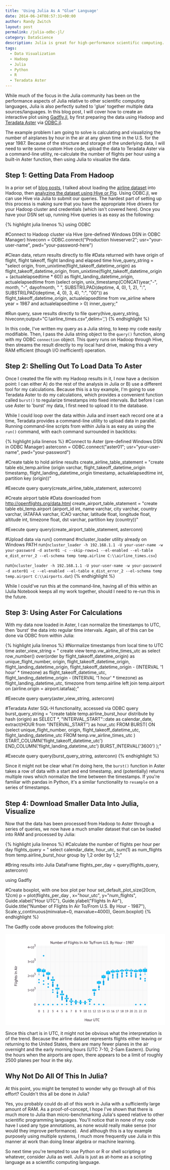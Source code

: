 ```yaml
---
title: 'Using Julia As A "Glue" Language'
date: 2014-06-24T08:57:31+00:00
author: Randy Zwitch
layout: post
permalink: /julia-odbc-jl/
category: DataScience
description: Julia is great for high-performance scientific computing. But Julia is also well suited for gluing together various data sources and scripting.
tags:
  - Data Visualization
  - Hadoop
  - Julia
  - Python
  - R
  - Teradata Aster
---
```

While much of the focus in the Julia community has been on the performance aspects of Julia relative to other scientific computing languages, Julia is also perfectly suited to 'glue' together multiple data sources/languages. In this blog post, I will cover how to create an interactive plot using <a title="Gadfly.jl documentation" href="http://dcjones.github.io/Gadfly.jl/" target="_blank">Gadfly.jl</a>, by first preparing the data using Hadoop and <a title="Teradata Aster" href="http://www.asterdata.com/" target="_blank">Teradata Aster</a> via <a title="Julia ODBC" href="https://github.com/quinnj/ODBC.jl" target="_blank">ODBC.jl</a>.

The example problem I am going to solve is calculating and visualizing the number of airplanes by hour in the air at any given time in the U.S. for the year 1987. Because of the structure and storage of the underlying data, I will need to write some custom Hive code, upload the data to Teradata Aster via a command-line utility, re-calculate the number of flights per hour using a built-in Aster function, then using Julia to visualize the data.

## Step 1: Getting Data From Hadoop

In a prior set of <a title="Getting Started Using Hadoop, Part 3: Loading Data" href="http://randyzwitch.com/uploading-data-hadoop-amazon-ec2-cloudera-part-3/" target="_blank">blog posts</a>, I talked about loading the <a title="Airline dataset" href="http://stat-computing.org/dataexpo/2009/" target="_blank">airline dataset</a> into Hadoop, then <a title="Getting Started With Hadoop, Final: Analysis Using Hive & Pig" href="http://randyzwitch.com/getting-started-hadoop-hive-pig/" target="_blank">analyzing the dataset using Hive or Pig</a>. Using ODBC.jl, we can use Hive via Julia to submit our queries. The hardest part of setting up this process is making sure that you have the appropriate Hive drivers for your Hadoop cluster and credentials (which isn't covered here). Once you have your DSN set up, running Hive queries is as easy as the following:

{% highlight julia linenos %}
using ODBC

#Connect to Hadoop cluster via Hive (pre-defined Windows DSN in ODBC Manager)
hiveconn = ODBC.connect("Production hiveserver2"; usr="your-user-name", pwd="your-password-here")

#Clean data, return results directly to file
#Data returned with have origin of flight, flight takeoff, flight landing and elapsed time
hive_query_string =
"select
origin,
from_unixtime(flight_takeoff_datetime_origin) as flight_takeoff_datetime_origin,
from_unixtime(flight_takeoff_datetime_origin + (actualelapsedtime * 60)) as flight_landing_datetime_origin,
actualelapsedtime
from
(select
origin,
unix_timestamp(CONCAT(year,\"-\", month, \"-\", dayofmonth, \" \", SUBSTR(LPAD(deptime, 4, 0), 1, 2), \":\", SUBSTR(LPAD(deptime, 4, 0), 3, 4), \":\", \"00\"))  as flight_takeoff_datetime_origin,
actualelapsedtime
from vw_airline
where year = 1987 and actualelapsedtime > 0) inner_query;"

#Run query, save results directly to file
query(hive_query_string, hiveconn;output="C:\\airline_times.csv",delim=',')
{% endhighlight %}

In this code, I've written my query as a Julia string, to keep my code easily modifiable. Then, I pass the Julia string object to the `query()` function, along with my ODBC `connection` object. This query runs on Hadoop through Hive, then streams the result directly to my local hard drive, making this a very RAM efficient (though I/O inefficient!) operation.

## Step 2: Shelling Out To Load Data To Aster

Once I created the file with my Hadoop results in it, I now have a decision point: I can either A) do the rest of the analysis in Julia or B) use a different tool for my calculations. Because this is a toy example, I'm going to use Teradata Aster to do my calculations, which provides a convenient function called `burst()` to regularize timestamps into fixed intervals. But before I can use Aster to 'burst' my data, I first need to upload it to the database.

While I could loop over the data within Julia and insert each record one at a time, Teradata provides a command-line utility to upload data in parallel. Running command-line scripts from within Julia is as easy as using the `run()` command, with each command surrounded in backticks:

{% highlight julia linenos %}
#Connect to Aster (pre-defined Windows DSN in ODBC Manager)
asterconn = ODBC.connect("aster01"; usr="your-user-name", pwd="your-password")

#Create table to hold airline results
create_airline_table_statement =
"create table ebi_temp.airline
(origin varchar,
flight_takeoff_datetime_origin timestamp,
flight_landing_datetime_origin timestamp,
actualelapsedtime int,
partition key (origin))"

#Execute query
query(create_airline_table_statement, asterconn)

#Create airport table
#Data downloaded from http://openflights.org/data.html
create_airport_table_statement =
"create table ebi_temp.airport
(airport_id int,
name varchar,
city varchar,
country varchar,
IATAFAA varchar,
ICAO varchar,
latitude float,
longitude float,
altitude int,
timezone float,
dst varchar,
partition key (country))"

#Execute query
query(create_airport_table_statement, asterconn)

#Upload data via run() command
#ncluster_loader utility already on Windows PATH
run(`ncluster_loader -h 192.168.1.1 -U your-user-name -w your-password -d aster01 -c --skip-rows=1 --el-enabled --el-table e_dist_error_2 --el-schema temp temp.airline C:\\airline_times.csv`)

run(`ncluster_loader -h 192.168.1.1 -U your-user-name -w your-password -d aster01 -c --el-enabled --el-table e_dist_error_2 --el-schema temp temp.airport C:\\airports.dat`)
{% endhighlight %}

While I could've run this at the command-line, having all of this within an IJulia Notebook keeps all my work together, should I need to re-run this in the future.

## Step 3: Using Aster For Calculations

With my data now loaded in Aster, I can normalize the timestamps to UTC, then 'burst' the data into regular time intervals. Again, all of this can be done via ODBC from within Julia:

{% highlight julia linenos %}
#Normalize timestamps from local time to UTC time
aster_view_string = "
create view temp.vw_airline_times_utc as
select
row_number() over(order by flight_takeoff_datetime_origin) as unique_flight_number,
origin,
flight_takeoff_datetime_origin,
flight_landing_datetime_origin,
flight_takeoff_datetime_origin - (INTERVAL '1 hour' * timezone) as flight_takeoff_datetime_utc,
flight_landing_datetime_origin - (INTERVAL '1 hour' * timezone) as flight_landing_datetime_utc,
timezone
from temp.airline
left join temp.airport on (airline.origin = airport.iatafaa);"

#Execute query
query(aster_view_string, asterconn)

#Teradata Aster SQL-H functionality, accessed via ODBC query
burst_query_string =
"create table temp.airline_burst_hour distribute by hash (origin) as
SELECT
*,
\"INTERVAL_START\"::date as calendar_date,
extract(HOUR from \"INTERVAL_START\") as hour_utc
FROM BURST(
     ON (select
        unique_flight_number,
        origin,
        flight_takeoff_datetime_utc,
        flight_landing_datetime_utc
        FROM temp.vw_airline_times_utc
)
     START_COLUMN('flight_takeoff_datetime_utc')
     END_COLUMN('flight_landing_datetime_utc')
     BURST_INTERVAL('3600')
);"

#Execute query
query(burst_query_string, asterconn)
{% endhighlight %}

Since it might not be clear what I'm doing here, the `burst()` function in Aster takes a row of data with a start and end timestamp, and (potentially) returns multiple rows which normalize the time between the timestamps. If you're familiar with pandas in Python, it's a similar functionality to `resample` on a series of timestamps.

## Step 4: Download Smaller Data Into Julia, Visualize

Now that the data has been processed from Hadoop to Aster through a series of queries, we now have a much smaller dataset that can be loaded into RAM and processed by Julia:

{% highlight julia linenos %}
#Calculate the number of flights per hour per day
flights_query = "
select
calendar_date,
hour_utc,
sum(1) as num_flights
from temp.airline_burst_hour
group by 1,2
order by 1,2;"

#Bring results into Julia DataFrame
flights_per_day = query(flights_query, asterconn)

using Gadfly

#Create boxplot, with one box plot per hour
set_default_plot_size(20cm, 12cm)
p = plot(flights_per_day , x="hour_utc", y="num_flights",
            Guide.xlabel("Hour UTC"),
            Guide.ylabel("Flights In Air"),
            Guide.title("Number of Flights In Air To/From U.S. By Hour - 1987"),
            Scale.y_continuous(minvalue=0, maxvalue=4000),
            Geom.boxplot)
{% endhighlight %}

The Gadfly code above produces the following plot:

![gadfly](/assets/img/airline_plot.png)

Since this chart is in UTC, it might not be obvious what the interpretation is of the trend. Because the airline dataset represents flights either leaving or returning to the United States, there are many fewer planes in the air overnight and the early morning hours (UTC 7-10, 2-5am Eastern). During the hours when the airports are open, there appears to be a limit of roughly 2500 planes per hour in the sky.

## Why Not Do All Of This In Julia?

At this point, you might be tempted to wonder why go through all of this effort? Couldn't this all be done in Julia?

Yes, you probably could do all of this work in Julia with a sufficiently large amount of RAM. As a proof-of-concept, I hope I've shown that there is much more to Julia than micro-benchmarking Julia's speed relative to other scientific programming languages. You'll notice that in none of my code have I used any type annotations, as none would really make sense (nor would they improve performance).  And although this is a toy example purposely using multiple systems, I much more frequently use Julia in this manner at work than doing linear algebra or machine learning.

So next time you're tempted to use Python or R or shell scripting or whatever, consider Julia as well. Julia is just as at-home as a scripting language as a scientific computing language.

